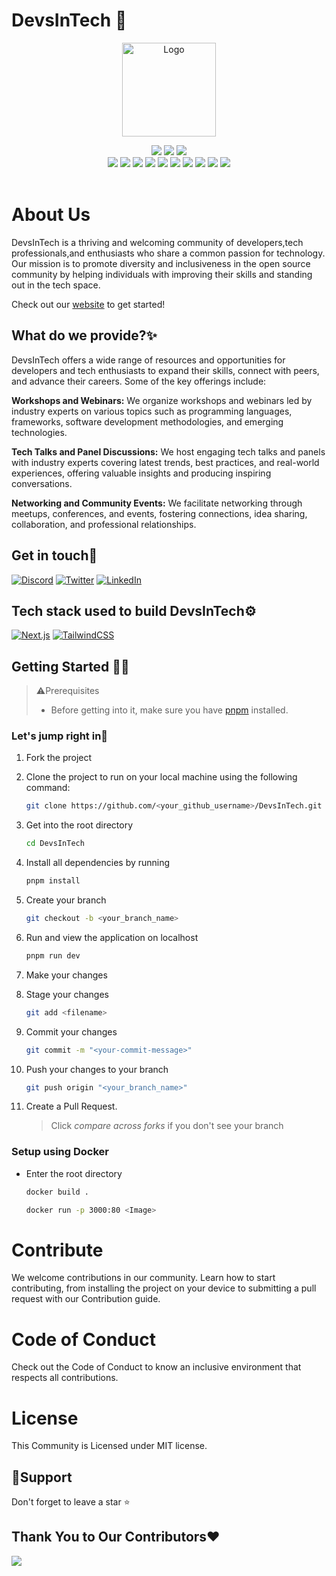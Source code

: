 # DevsInTech 🚀

<p align="center"><Link href="/"><img src="https://user-images.githubusercontent.com/76242769/233774732-447713dd-db8d-4c95-9c66-827ef84cbcf8.png" title="Logo" alt="Logo" height="150px"/><Link/></p>
<div align="center">
<img src="https://forthebadge.com/images/badges/built-with-love.svg" />
<img src="https://forthebadge.com/images/badges/uses-brains.svg" />
<img src="https://forthebadge.com/images/badges/powered-by-responsibility.svg" />
   <br>
   <img src="https://img.shields.io/github/repo-size/devs-in-tech/DevsInTech?style=for-the-badge" />
   <img src="https://img.shields.io/github/issues/devs-in-tech/DevsInTech?style=for-the-badge" />
   <img src="https://img.shields.io/github/issues-closed-raw/devs-in-tech/DevsInTech?style=for-the-badge" />
    <img src="https://img.shields.io/github/license/devs-in-tech/DevsInTech?style=for-the-badge" />

   <img src="https://img.shields.io/github/issues-pr/devs-in-tech/DevsInTech?style=for-the-badge" />
    <img src="https://img.shields.io/github/contributors/devs-in-tech/DevsInTech?style=for-the-badge" />
    <img src="https://img.shields.io/github/stars/devs-in-tech/DevsInTech?style=for-the-badge" />

   <img src="https://img.shields.io/github/issues-pr-closed-raw/devs-in-tech/DevsInTech?style=for-the-badge" />
   <img src="https://img.shields.io/github/forks/devs-in-tech/DevsInTech?style=for-the-badge" />
  <img src="https://img.shields.io/github/last-commit/devs-in-tech/DevsInTech?style=for-the-badge" />
     </div>
 <br>
</div>

# About Us

DevsInTech is a thriving and welcoming community of developers,tech professionals,and enthusiasts who share a common passion for technology. Our mission is to promote diversity and inclusiveness in the open source community by helping individuals with improving their skills and standing out in the tech space.

Check out our <a href="https://devsintech.vercel.app/">website</a> to get started!

## What do we provide?✨

DevsInTech offers a wide range of resources and opportunities for developers and tech enthusiasts to expand their skills, connect with peers, and advance their careers. Some of the key offerings include:

**Workshops and Webinars:** We organize workshops and webinars led by industry experts on various topics such as programming languages, frameworks, software development methodologies, and emerging technologies.

**Tech Talks and Panel Discussions:** We host engaging tech talks and panels with industry experts covering latest trends, best practices, and real-world experiences, offering valuable insights and producing inspiring conversations.

**Networking and Community Events:** We facilitate networking through meetups, conferences, and events, fostering connections, idea sharing, collaboration, and professional relationships.

## Get in touch👋

[![Discord](https://img.icons8.com/color/2x/discord--v2.png)](https://discord.com/invite/g7FmxB9uZp)
[![Twitter](https://img.icons8.com/fluency/2x/twitter.png)](https://twitter.com/devs_in_tech)
[![LinkedIn](https://img.icons8.com/fluency/2x/linkedin.png)](https://www.linkedin.com/company/devsintech-community/)

## Tech stack used to build DevsInTech⚙️

[![Next.js](https://img.shields.io/badge/next.js-%2320232a.svg?style=for-the-badge&logo=next.js&logoColor=%2361DAFB)](https://nextjs.org/) [![TailwindCSS](https://img.shields.io/badge/Tailwind_CSS-%23326ce9.svg?style=for-the-badge&logo=tailwindcss&logoColor=white)](https://tailwindcss.com/)

## Getting Started 👩‍💻

> ⚠️Prerequisites
>
> - Before getting into it, make sure you have [pnpm](https://nodejs.org/download) installed.

### Let's jump right in🌟

1. Fork the project
2. Clone the project to run on your local machine using the following command:

   ```sh
   git clone https://github.com/<your_github_username>/DevsInTech.git
   ```

3. Get into the root directory

   ```sh
   cd DevsInTech
   ```

4. Install all dependencies by running

   ```sh
   pnpm install
   ```

5. Create your branch

   ```sh
   git checkout -b <your_branch_name>
   ```

6. Run and view the application on localhost

   ```sh
   pnpm run dev
   ```

7. Make your changes

8. Stage your changes

   ```sh
   git add <filename>
   ```

9. Commit your changes

   ```sh
   git commit -m "<your-commit-message>"
   ```

10. Push your changes to your branch

    ```sh
    git push origin "<your_branch_name>"
    ```

11. Create a Pull Request.

    > Click _compare across forks_ if you don't see your branch

### Setup using Docker

- Enter the root directory

  ```sh
  docker build .

  ```

  ```sh
  docker run -p 3000:80 <Image>
  ```

# Contribute

We welcome contributions in our community. Learn how to start contributing, from installing the project on your device to submitting a pull request with our<Link href="https://github.com/devs-in-tech/DevsInTech/blob/main/CONTRIBUTING.md"> Contribution guide.<Link/>

# Code of Conduct

Check out the <Link href="https://github.com/devs-in-tech/DevsInTech/blob/main/CODE_OF_CONDUCT.md">Code of Conduct<Link/> to know an inclusive environment that respects all contributions.

# License

This Community is <Link href="https://github.com/devs-in-tech/DevsInTech/blob/main/LICENSE">Licensed<Link/> under MIT license.

## 🙏Support

Don't forget to leave a star ⭐️

## Thank You to Our Contributors❤️

<Link href="https://github.com/devs-in-tech/DevsInTech/graphs/contributors">
  <img src="https://contrib.rocks/image?repo=devs-in-tech/DevsInTech" />
<Link/>
